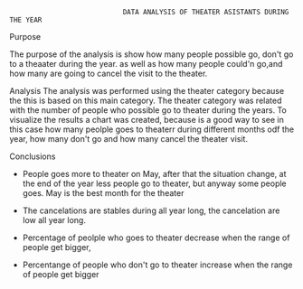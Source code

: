                  
                 
                 
                                DATA ANALYSIS OF THEATER ASISTANTS DURING THE YEAR


 Purpose
 
 The purpose of the analysis is show how many people possible go, don't go to a theaater during the year. as well as how many people could'n go,and how many are going to cancel the visit to the theater.

Analysis
The analysis was performed using the theater category because the this is based on this main category. The theater category was related with the number of people who possible go to theater during the years. To visualize the results a chart was created, because is a good way to see in this case how many peolple goes to theaterr during different months odf the year, how many don't go and how many cancel the theater visit.


Conclusions

- People goes more to theater on May, after that the situation change, at the end of the year less people go to theater, but anyway some people goes. May is the best month for the theater

- The cancelations are stables during all year long, the cancelation are low all year long.

- Percentage of peolple who goes to theater decrease when the range of people get bigger, 

- Percentange of people who don't go to theater increase when the range of people get bigger

